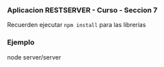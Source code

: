### Aplicacion RESTSERVER - Curso - Seccion 7

Recuerden ejecutar ```npm install``` para las librerias

### Ejemplo
node server/server


